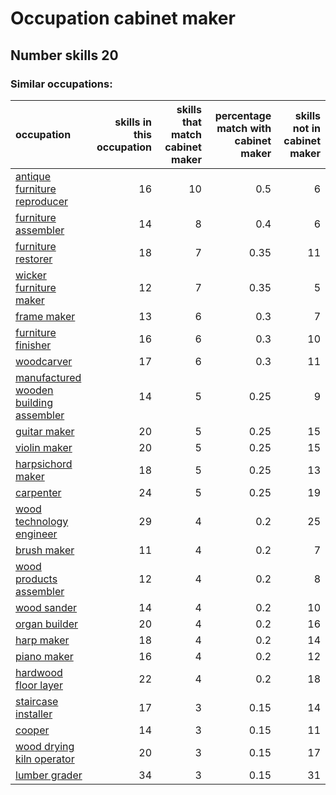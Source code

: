 # Occupation cabinet maker
## Number skills 20
### Similar occupations:
| occupation                                                                          |   skills in this occupation |   skills that match cabinet maker |   percentage match with cabinet maker |   skills not in cabinet maker |
|:------------------------------------------------------------------------------------|----------------------------:|----------------------------------:|--------------------------------------:|------------------------------:|
| [antique furniture reproducer](antique_furniture_reproducer.md)                     |                          16 |                                10 |                                  0.5  |                             6 |
| [furniture assembler](furniture_assembler.md)                                       |                          14 |                                 8 |                                  0.4  |                             6 |
| [furniture restorer](furniture_restorer.md)                                         |                          18 |                                 7 |                                  0.35 |                            11 |
| [wicker furniture maker](wicker_furniture_maker.md)                                 |                          12 |                                 7 |                                  0.35 |                             5 |
| [frame maker](frame_maker.md)                                                       |                          13 |                                 6 |                                  0.3  |                             7 |
| [furniture finisher](furniture_finisher.md)                                         |                          16 |                                 6 |                                  0.3  |                            10 |
| [woodcarver](woodcarver.md)                                                         |                          17 |                                 6 |                                  0.3  |                            11 |
| [manufactured wooden building assembler](manufactured_wooden_building_assembler.md) |                          14 |                                 5 |                                  0.25 |                             9 |
| [guitar maker](guitar_maker.md)                                                     |                          20 |                                 5 |                                  0.25 |                            15 |
| [violin maker](violin_maker.md)                                                     |                          20 |                                 5 |                                  0.25 |                            15 |
| [harpsichord maker](harpsichord_maker.md)                                           |                          18 |                                 5 |                                  0.25 |                            13 |
| [carpenter](carpenter.md)                                                           |                          24 |                                 5 |                                  0.25 |                            19 |
| [wood technology engineer](wood_technology_engineer.md)                             |                          29 |                                 4 |                                  0.2  |                            25 |
| [brush maker](brush_maker.md)                                                       |                          11 |                                 4 |                                  0.2  |                             7 |
| [wood products assembler](wood_products_assembler.md)                               |                          12 |                                 4 |                                  0.2  |                             8 |
| [wood sander](wood_sander.md)                                                       |                          14 |                                 4 |                                  0.2  |                            10 |
| [organ builder](organ_builder.md)                                                   |                          20 |                                 4 |                                  0.2  |                            16 |
| [harp maker](harp_maker.md)                                                         |                          18 |                                 4 |                                  0.2  |                            14 |
| [piano maker](piano_maker.md)                                                       |                          16 |                                 4 |                                  0.2  |                            12 |
| [hardwood floor layer](hardwood_floor_layer.md)                                     |                          22 |                                 4 |                                  0.2  |                            18 |
| [staircase installer](staircase_installer.md)                                       |                          17 |                                 3 |                                  0.15 |                            14 |
| [cooper](cooper.md)                                                                 |                          14 |                                 3 |                                  0.15 |                            11 |
| [wood drying kiln operator](wood_drying_kiln_operator.md)                           |                          20 |                                 3 |                                  0.15 |                            17 |
| [lumber grader](lumber_grader.md)                                                   |                          34 |                                 3 |                                  0.15 |                            31 |

